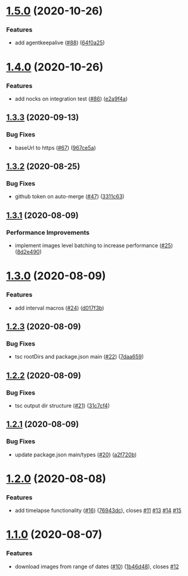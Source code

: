 # [1.5.0](https://github.com/rpidanny/hima.js/compare/v1.4.0...v1.5.0) (2020-10-26)


### Features

* add agentkeepalive ([#88](https://github.com/rpidanny/hima.js/issues/88)) ([64f0a25](https://github.com/rpidanny/hima.js/commit/64f0a250bc598f681cdd641184f5629c7fcc9956))

# [1.4.0](https://github.com/rpidanny/hima.js/compare/v1.3.3...v1.4.0) (2020-10-26)


### Features

* add nocks on integration test ([#86](https://github.com/rpidanny/hima.js/issues/86)) ([e2a9f4a](https://github.com/rpidanny/hima.js/commit/e2a9f4a856f99fe090a36f200a14ed348e17c66a))

## [1.3.3](https://github.com/rpidanny/hima.js/compare/v1.3.2...v1.3.3) (2020-09-13)


### Bug Fixes

* baseUrl to https ([#67](https://github.com/rpidanny/hima.js/issues/67)) ([967ce5a](https://github.com/rpidanny/hima.js/commit/967ce5a0741d5fcce6158dec01da32e3decec1f4))

## [1.3.2](https://github.com/rpidanny/hima.js/compare/v1.3.1...v1.3.2) (2020-08-25)


### Bug Fixes

* github token on auto-merge ([#47](https://github.com/rpidanny/hima.js/issues/47)) ([3311c63](https://github.com/rpidanny/hima.js/commit/3311c636f741d82c48ff57ca0a8042d245ab178f))

## [1.3.1](https://github.com/rpidanny/hima.js/compare/v1.3.0...v1.3.1) (2020-08-09)


### Performance Improvements

* implement images level batching to increase performance ([#25](https://github.com/rpidanny/hima.js/issues/25)) ([8d2e490](https://github.com/rpidanny/hima.js/commit/8d2e490c780af54bbcdc0826dfed3de758ec702c))

# [1.3.0](https://github.com/rpidanny/hima.js/compare/v1.2.3...v1.3.0) (2020-08-09)


### Features

* add interval macros ([#24](https://github.com/rpidanny/hima.js/issues/24)) ([d017f3b](https://github.com/rpidanny/hima.js/commit/d017f3be93f5d573c76492d514fa25e0fa3ee2ac))

## [1.2.3](https://github.com/rpidanny/hima.js/compare/v1.2.2...v1.2.3) (2020-08-09)


### Bug Fixes

* tsc rootDirs and package.json main ([#22](https://github.com/rpidanny/hima.js/issues/22)) ([7daa659](https://github.com/rpidanny/hima.js/commit/7daa659e45a6392b8f99f2737a6054c648169c87))

## [1.2.2](https://github.com/rpidanny/hima.js/compare/v1.2.1...v1.2.2) (2020-08-09)


### Bug Fixes

* tsc output dir structure ([#21](https://github.com/rpidanny/hima.js/issues/21)) ([31c7cf4](https://github.com/rpidanny/hima.js/commit/31c7cf49c55ef191a694ab2667792b5a76d3d99c))

## [1.2.1](https://github.com/rpidanny/hima.js/compare/v1.2.0...v1.2.1) (2020-08-09)


### Bug Fixes

* update package.json main/types ([#20](https://github.com/rpidanny/hima.js/issues/20)) ([a2f720b](https://github.com/rpidanny/hima.js/commit/a2f720bd6681cae5676f9aee71efefd79c539d0b))

# [1.2.0](https://github.com/rpidanny/hima.js/compare/v1.1.0...v1.2.0) (2020-08-08)


### Features

* add timelapse functionality ([#16](https://github.com/rpidanny/hima.js/issues/16)) ([76943dc](https://github.com/rpidanny/hima.js/commit/76943dc4a7e63b9273ac72e83123a1faa055cb53)), closes [#11](https://github.com/rpidanny/hima.js/issues/11) [#13](https://github.com/rpidanny/hima.js/issues/13) [#14](https://github.com/rpidanny/hima.js/issues/14) [#15](https://github.com/rpidanny/hima.js/issues/15)

# [1.1.0](https://github.com/rpidanny/hima.js/compare/v1.0.0...v1.1.0) (2020-08-07)


### Features

* download images from range of dates ([#10](https://github.com/rpidanny/hima.js/issues/10)) ([1b46d48](https://github.com/rpidanny/hima.js/commit/1b46d4830ead6103180144cfea3ddaa688dd8499)), closes [#12](https://github.com/rpidanny/hima.js/issues/12)
